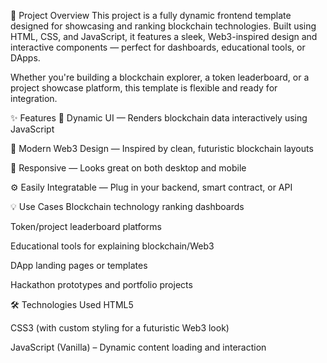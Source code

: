 📍 Project Overview
This project is a fully dynamic frontend template designed for showcasing and ranking blockchain technologies. Built using HTML, CSS, and JavaScript, it features a sleek, Web3-inspired design and interactive components — perfect for dashboards, educational tools, or DApps.

Whether you're building a blockchain explorer, a token leaderboard, or a project showcase platform, this template is flexible and ready for integration.

✨ Features
🔄 Dynamic UI — Renders blockchain data interactively using JavaScript

🎨 Modern Web3 Design — Inspired by clean, futuristic blockchain layouts

📱 Responsive — Looks great on both desktop and mobile

⚙️ Easily Integratable — Plug in your backend, smart contract, or API

💡 Use Cases
Blockchain technology ranking dashboards

Token/project leaderboard platforms

Educational tools for explaining blockchain/Web3

DApp landing pages or templates

Hackathon prototypes and portfolio projects

🛠️ Technologies Used
HTML5

CSS3 (with custom styling for a futuristic Web3 look)

JavaScript (Vanilla) – Dynamic content loading and interaction
